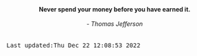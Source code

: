 
<div align="center"><b><span>Never spend your money before you have earned it.</span></b><br><br><i> - Thomas Jefferson</i></div>
<br><br><kbd>Last updated:Thu Dec 22 12:08:53 2022</kbd>